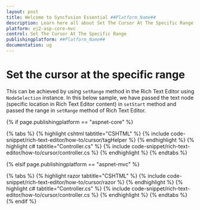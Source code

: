 ```yaml
---
layout: post
title: Welcome to Syncfusion Essential ##Platform_Name##
description: Learn here all about Set The Cursor At The Specific Range of Syncfusion Essential ##Platform_Name## widgets based on HTML5 and jQuery.
platform: ej2-asp-core-mvc
control: Set The Cursor At The Specific Range
publishingplatform: ##Platform_Name##
documentation: ug
---
```



# Set the cursor at the specific range

This can be achieved by using `setRange` method in the Rich Text Editor using `NodeSelection` instance. In this below sample, we have passed the text node (specific location in Rich Text Editor content) in `setStart` method and passed the range in `setRange` method of Rich Text Editor.

{% if page.publishingplatform == "aspnet-core" %}

{% tabs %}
{% highlight cshtml tabtitle="CSHTML" %}
{% include code-snippet/rich-text-editor/how-to/cursor/tagHelper %}
{% endhighlight %}
{% highlight c# tabtitle="Controller.cs" %}
{% include code-snippet/rich-text-editor/how-to/cursor/controller.cs %}
{% endhighlight %}
{% endtabs %}

{% elsif page.publishingplatform == "aspnet-mvc" %}

{% tabs %}
{% highlight razor tabtitle="CSHTML" %}
{% include code-snippet/rich-text-editor/how-to/cursor/razor %}
{% endhighlight %}
{% highlight c# tabtitle="Controller.cs" %}
{% include code-snippet/rich-text-editor/how-to/cursor/controller.cs %}
{% endhighlight %}
{% endtabs %}
{% endif %}

